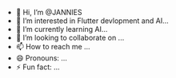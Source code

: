 - 👋 Hi, I’m @JANNIES
- 👀 I’m interested in Flutter devlopment and AI...
- 🌱 I’m currently learning AI...
- 💞️ I’m looking to collaborate on ...
- 📫 How to reach me ...
- 😄 Pronouns: ...
- ⚡ Fun fact: ...

<!---
JANNIES99/JANNIES99 is a ✨ special ✨ repository because its `README.md` (this file) appears on your GitHub profile.
You can click the Preview link to take a look at your changes.
--->
